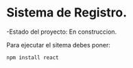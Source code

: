 <h1> Sistema de Registro.</h1>
-Estado del proyecto: En construccion.

Para ejecutar el sitema debes poner:

  ```npm install react```
